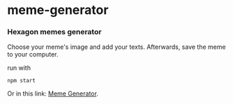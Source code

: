 # meme-generator

### Hexagon memes generator

Choose your meme's image and add your texts.
Afterwards, save the meme to your computer.

run with
```
npm start
```

Or in this link: [Meme Generator](https://evyatar-kraus.github.io/meme-generator/).